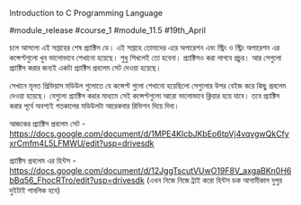 Introduction to C Programming Language

#module_release #course_1 #module_11.5 #19th_April



চলে আসলো এই সপ্তাহের শেষ প্র‍্যাক্টিস ডে। এই সপ্তাহে তোমাদের এরে অপারেশন এবং স্ট্রিং ও স্ট্রিং অপারেশন এর কন্সেপ্টগুলো খুব ভালোভাবে শেখানো হয়েছে। শুধু শিখলেই তো হবেনা। প্র‍্যাক্টিসও করা লাগবে প্রচুর। আর সেগুলো প্র‍্যাক্টিস করার জন্যই একটা প্র‍্যাক্টিস প্রবলেম সেট দেওয়া হয়েছে।

সেখানে মূলত প্রিভিয়াস মডিউল গুলোতে যে কন্সেপ্ট গুলো শেখানো হয়েছিলো সেগুলোর উপর বেইজ করে কিছু প্রবলেম দেওয়া হয়েছে। যেগুলো প্র‍্যাক্টিস করার মাধ্যমে সেই কন্সেপ্টগুলো আরো ভালোভাবে ক্লিয়ার হয়ে যাবে। তবে প্র‍্যাক্টিস করার পূর্বে অবশ্যই গতকালের মডিউলটা আরেকবার রিভিশন দিয়ে দিবা।



আজকের প্র‍্যাক্টিস প্রবলেম সেট - https://docs.google.com/document/d/1MPE4KlcbJKbEo6tpVj4vqvgwQkCfyxrCmfm4L5LFMWU/edit?usp=drivesdk

প্র‍্যাক্টিস প্রবলেম এর হিন্টস - https://docs.google.com/document/d/12JggTscutVUwO19F8V_axgaBKn0H6bBq56_FhocRTro/edit?usp=drivesdk (এখন নিজে নিজে ট্রাই করো হিন্টস ডক আগামীকাল দুপুর দুইটাই পাবলিক হবে)
